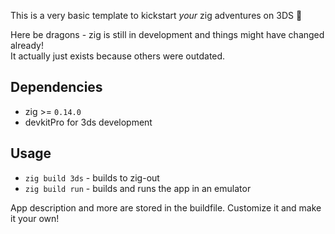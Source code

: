 This is a very basic template to kickstart *your* zig adventures on 3DS 🦎

Here be dragons - zig is still in development and things might have changed already!<br>
It actually just exists because others were outdated.

## Dependencies

- zig >= `0.14.0`
- devkitPro for 3ds development

## Usage

- `zig build 3ds` - builds to zig-out
- `zig build run` - builds and runs the app in an emulator

App description and more are stored in the buildfile. Customize it and make it your own!
